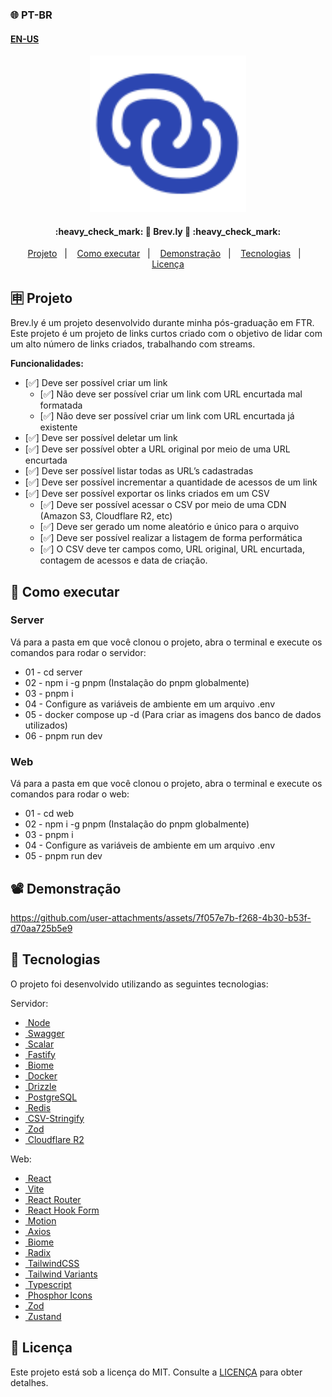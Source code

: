 ### 🌐 PT-BR
#### [EN-US](https://github.com/ArthurFakhouri/Brev.ly/blob/main/READMEEN.md)

<div align="center">
    <img alt="brev.ly" title="#brevly" src=".github/logo.svg" width="250px" />
</div>

<h4 align="center"> 
	:heavy_check_mark: 🚀 Brev.ly 🚀 :heavy_check_mark:
</h4>

<p align="center">
  <a href="#-projeto">Projeto</a>&nbsp;&nbsp;&nbsp;|&nbsp;&nbsp;&nbsp;
  <a href="#-como-executar">Como executar</a>&nbsp;&nbsp;&nbsp;|&nbsp;&nbsp;&nbsp;
  <a href="#%EF%B8%8F-demonstração">Demonstração</a>&nbsp;&nbsp;&nbsp;|&nbsp;&nbsp;&nbsp;
  <a href="#-tecnologias">Tecnologias</a>&nbsp;&nbsp;&nbsp;|&nbsp;&nbsp;&nbsp;
  <a href="#memo-licença">Licença</a>
</p>

## 🈸 Projeto
Brev.ly é um projeto desenvolvido durante minha pós-graduação em FTR. Este projeto é um projeto de links curtos criado com o objetivo de lidar com um alto número de links criados, trabalhando com streams.

<b>Funcionalidades:</b>
- [✅]  Deve ser possível criar um link
    - [✅]  Não deve ser possível criar um link com URL encurtada mal formatada
    - [✅]  Não deve ser possível criar um link com URL encurtada já existente
- [✅]  Deve ser possível deletar um link
- [✅]  Deve ser possível obter a URL original por meio de uma URL encurtada
- [✅]  Deve ser possível listar todas as URL’s cadastradas
- [✅]  Deve ser possível incrementar a quantidade de acessos de um link
- [✅]  Deve ser possível exportar os links criados em um CSV
    - [✅]  Deve ser possível acessar o CSV por meio de uma CDN (Amazon S3, Cloudflare R2, etc)
    - [✅]  Deve ser gerado um nome aleatório e único para o arquivo
    - [✅]  Deve ser possível realizar a listagem de forma performática
    - [✅]  O CSV deve ter campos como, URL original, URL encurtada, contagem de acessos e data de criação.

## 🔧 Como executar
### Server
Vá para a pasta em que você clonou o projeto, abra o terminal e execute os comandos para rodar o servidor:
- 01 - cd server
- 02 - npm i -g pnpm (Instalação do pnpm globalmente)
- 03 - pnpm i
- 04 - Configure as variáveis de ambiente em um arquivo .env
- 05 - docker compose up -d (Para criar as imagens dos banco de dados utilizados)
- 06 - pnpm run dev

### Web
Vá para a pasta em que você clonou o projeto, abra o terminal e execute os comandos para rodar o web:
- 01 - cd web
- 02 - npm i -g pnpm (Instalação do pnpm globalmente)
- 03 - pnpm i
- 04 - Configure as variáveis de ambiente em um arquivo .env
- 05 - pnpm run dev

## 📽️ Demonstração


https://github.com/user-attachments/assets/7f057e7b-f268-4b30-b53f-d70aa725b5e9







## 🚀 Tecnologias

O projeto foi desenvolvido utilizando as seguintes tecnologias:

Servidor:
- [<img alt="" src="https://nodejs.org/favicon.ico" width="16px" /> Node](https://nodejs.org)
- [<img alt="" src="https://static1.smartbear.co/swagger/media/assets/swagger_fav.png" width="16px" /> Swagger](https://swagger.io/)
- [<img alt="" src="https://scalar.com/favicon.png" width="16px" /> Scalar](https://scalar.com/)
- [<img alt="" src="https://fastify.dev/img/favicon.ico" width="16px" /> Fastify](https://fastify.dev/)
- [<img alt="" src="https://biomejs.dev/img/favicon.svg" width="16px" /> Biome](https://biomejs.dev)
- [<img alt="" src="https://www.docker.com/favicon.ico" width="16px" /> Docker](https://www.docker.com/)
- [<img alt="" src="https://orm.drizzle.team/favicon.ico" width="16px" /> Drizzle](https://orm.drizzle.team/)
- [<img alt="" src="https://www.postgresql.org/favicon.ico" width="16px" /> PostgreSQL](https://www.postgresql.org/)
- [<img alt="" src="https://redis.io/favicon.ico" width="16px" /> Redis](https://redis.io)
- [<img alt="" src="https://csv.js.org/favicon-32x32.png" width="16px" /> CSV-Stringify](https://csv.js.org/)
- [<img alt="" src="https://zod.dev/icon.png?39fe259ddd7f4224" width="16px" /> Zod](https://zod.dev/)
- [<img alt="" src="https://cloudflare.com/favicon.ico" width="16px" /> Cloudflare R2](https://cloudflare.com)

Web:
- [<img alt="" src="https://react.dev/favicon.ico" width="16px" /> React](https://react.dev)
- [<img alt="" src="https://vite.dev/logo.svg" width="16px" /> Vite](https://react.dev)
- [<img alt="" src="https://reactrouter.com/favicon-dark.png" width="16px" /> React Router](https://react.dev)
- [<img alt="" src="https://react-hook-form.com/images/logo/react-hook-form-logo-only.png" width="16px" /> React Hook Form](https://react-hook-form.com/)
- [<img alt="" src="https://framerusercontent.com/images/3aQX5dnH5Yqgsn98QXKF2ZXxIE.png" width="16px" /> Motion](https://motion.dev/)
- [<img alt="" src="https://axios-http.com/assets/favicon.ico" width="16px" /> Axios](https://axios-http.com/)
- [<img alt="" src="https://biomejs.dev/img/favicon.svg" width="16px" /> Biome](https://biomejs.dev)
- [<img alt="" src="https://www.radix-ui.com/favicon-white.svg" width="16px" /> Radix](https://www.radix-ui.com/)
- [<img alt="" src="https://tailwindcss.com/favicon.ico" width="16px" /> TailwindCSS](https://tailwindcss.com)
- [<img alt="" src="https://www.tailwind-variants.org/favicon/favicon-16x16.png" width="16px" /> Tailwind Variants](https://www.tailwind-variants.org/)
- [<img alt="" src="https://www.typescriptlang.org/favicon.ico" width="16px" /> Typescript](https://www.typescriptlang.org)
- [<img alt="" src="https://phosphoricons.com/favicon.ico" width="16px" /> Phosphor Icons](https://phosphoricons.com)
- [<img alt="" src="https://zod.dev/icon.png?39fe259ddd7f4224" width="16px" /> Zod](https://zod.dev/)
- [<img alt="" src="https://zustand-demo.pmnd.rs/favicon.ico" width="16px" /> Zustand](https://zustand-demo.pmnd.rs/)

## :memo: Licença
Este projeto está sob a licença do MIT. Consulte a [LICENÇA](LICENSE) para obter detalhes.


